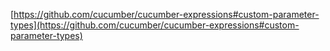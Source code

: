 [https://github.com/cucumber/cucumber-expressions#custom-parameter-types](https://github.com/cucumber/cucumber-expressions#custom-parameter-types)